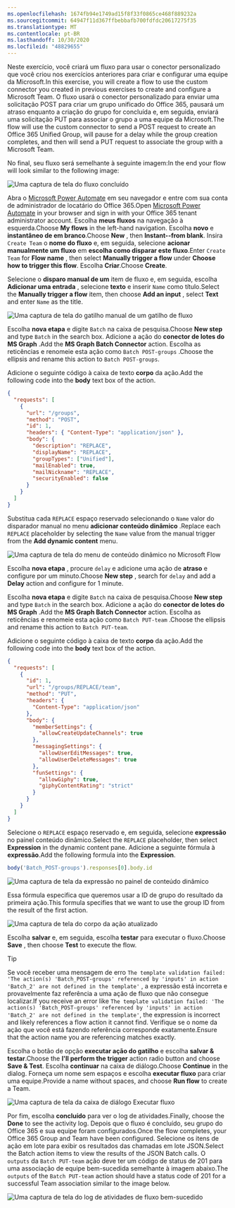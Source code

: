 ```yaml
---
ms.openlocfilehash: 1674fb94e1749ad15f8f33f0865ce468f889232a
ms.sourcegitcommit: 64947f11d367ffbebbafb700fdfdc20617275f35
ms.translationtype: MT
ms.contentlocale: pt-BR
ms.lasthandoff: 10/30/2020
ms.locfileid: "48829655"
---
```

<!-- markdownlint-disable MD002 MD041 -->

<span data-ttu-id="dff59-101">Neste exercício, você criará um fluxo para usar o conector personalizado que você criou nos exercícios anteriores para criar e configurar uma equipe da Microsoft.</span><span class="sxs-lookup"><span data-stu-id="dff59-101">In this exercise, you will create a flow to use the custom connector you created in previous exercises to create and configure a Microsoft Team.</span></span> <span data-ttu-id="dff59-102">O fluxo usará o conector personalizado para enviar uma solicitação POST para criar um grupo unificado do Office 365, pausará um atraso enquanto a criação do grupo for concluída e, em seguida, enviará uma solicitação PUT para associar o grupo a uma equipe da Microsoft.</span><span class="sxs-lookup"><span data-stu-id="dff59-102">The flow will use the custom connector to send a POST request to create an Office 365 Unified Group, will pause for a delay while the group creation completes, and then will send a PUT request to associate the group with a Microsoft Team.</span></span>

<span data-ttu-id="dff59-103">No final, seu fluxo será semelhante à seguinte imagem:</span><span class="sxs-lookup"><span data-stu-id="dff59-103">In the end your flow will look similar to the following image:</span></span>

![Uma captura de tela do fluxo concluído](./images/completed-flow.png)

<span data-ttu-id="dff59-105">Abra o [Microsoft Power Automate](https://flow.microsoft.com) em seu navegador e entre com sua conta de administrador de locatário do Office 365.</span><span class="sxs-lookup"><span data-stu-id="dff59-105">Open [Microsoft Power Automate](https://flow.microsoft.com) in your browser and sign in with your Office 365 tenant administrator account.</span></span> <span data-ttu-id="dff59-106">Escolha **meus fluxos** na navegação à esquerda.</span><span class="sxs-lookup"><span data-stu-id="dff59-106">Choose **My flows** in the left-hand navigation.</span></span> <span data-ttu-id="dff59-107">Escolha **novo** e **instantâneo de em branco**.</span><span class="sxs-lookup"><span data-stu-id="dff59-107">Choose **New** , then **Instant--from blank**.</span></span> <span data-ttu-id="dff59-108">Insira `Create Team` o **nome do fluxo** e, em seguida, selecione **acionar manualmente um fluxo** em **escolha como disparar este fluxo**.</span><span class="sxs-lookup"><span data-stu-id="dff59-108">Enter `Create Team` for **Flow name** , then select **Manually trigger a flow** under **Choose how to trigger this flow**.</span></span> <span data-ttu-id="dff59-109">Escolha **Criar**.</span><span class="sxs-lookup"><span data-stu-id="dff59-109">Choose **Create**.</span></span>

<span data-ttu-id="dff59-110">Selecione o **disparo manual de um** item de fluxo e, em seguida, escolha **Adicionar uma entrada** , selecione **texto** e inserir `Name` como título.</span><span class="sxs-lookup"><span data-stu-id="dff59-110">Select the **Manually trigger a flow** item, then choose **Add an input** , select **Text** and enter `Name` as the title.</span></span>

![Uma captura de tela do gatilho manual de um gatilho de fluxo](./images/manually-trigger.png)

<span data-ttu-id="dff59-112">Escolha **nova etapa** e digite `Batch` na caixa de pesquisa.</span><span class="sxs-lookup"><span data-stu-id="dff59-112">Choose **New step** and type `Batch` in the search box.</span></span> <span data-ttu-id="dff59-113">Adicione a ação do **conector de lotes do MS Graph** .</span><span class="sxs-lookup"><span data-stu-id="dff59-113">Add the **MS Graph Batch Connector** action.</span></span> <span data-ttu-id="dff59-114">Escolha as reticências e renomeie esta ação como `Batch POST-groups` .</span><span class="sxs-lookup"><span data-stu-id="dff59-114">Choose the ellipsis and rename this action to `Batch POST-groups`.</span></span>

<span data-ttu-id="dff59-115">Adicione o seguinte código à caixa de texto **corpo** da ação.</span><span class="sxs-lookup"><span data-stu-id="dff59-115">Add the following code into the **body** text box of the action.</span></span>

```json
{
  "requests": [
    {
      "url": "/groups",
      "method": "POST",
      "id": 1,
      "headers": { "Content-Type": "application/json" },
      "body": {
        "description": "REPLACE",
        "displayName": "REPLACE",
        "groupTypes": ["Unified"],
        "mailEnabled": true,
        "mailNickname": "REPLACE",
        "securityEnabled": false
      }
    }
  ]
}
```

<span data-ttu-id="dff59-116">Substitua cada `REPLACE` espaço reservado selecionando o `Name` valor do disparador manual no menu **adicionar conteúdo dinâmico** .</span><span class="sxs-lookup"><span data-stu-id="dff59-116">Replace each `REPLACE` placeholder by selecting the `Name` value from the manual trigger from the **Add dynamic content** menu.</span></span>

![Uma captura de tela do menu de conteúdo dinâmico no Microsoft Flow](./images/dynamic-content.png)

<span data-ttu-id="dff59-118">Escolha **nova etapa** , procure `delay` e adicione uma ação de **atraso** e configure por um minuto.</span><span class="sxs-lookup"><span data-stu-id="dff59-118">Choose **New step** , search for `delay` and add a **Delay** action and configure for 1 minute.</span></span>

<span data-ttu-id="dff59-119">Escolha **nova etapa** e digite `Batch` na caixa de pesquisa.</span><span class="sxs-lookup"><span data-stu-id="dff59-119">Choose **New step** and type `Batch` in the search box.</span></span> <span data-ttu-id="dff59-120">Adicione a ação do **conector de lotes do MS Graph** .</span><span class="sxs-lookup"><span data-stu-id="dff59-120">Add the **MS Graph Batch Connector** action.</span></span> <span data-ttu-id="dff59-121">Escolha as reticências e renomeie esta ação como `Batch PUT-team` .</span><span class="sxs-lookup"><span data-stu-id="dff59-121">Choose the ellipsis and rename this action to `Batch PUT-team`.</span></span>

<span data-ttu-id="dff59-122">Adicione o seguinte código à caixa de texto **corpo** da ação.</span><span class="sxs-lookup"><span data-stu-id="dff59-122">Add the following code into the **body** text box of the action.</span></span>

```json
{
  "requests": [
    {
      "id": 1,
      "url": "/groups/REPLACE/team",
      "method": "PUT",
      "headers": {
        "Content-Type": "application/json"
      },
      "body": {
        "memberSettings": {
          "allowCreateUpdateChannels": true
        },
        "messagingSettings": {
          "allowUserEditMessages": true,
          "allowUserDeleteMessages": true
        },
        "funSettings": {
          "allowGiphy": true,
          "giphyContentRating": "strict"
        }
      }
    }
  ]
}
```

<span data-ttu-id="dff59-123">Selecione o `REPLACE` espaço reservado e, em seguida, selecione **expressão** no painel conteúdo dinâmico.</span><span class="sxs-lookup"><span data-stu-id="dff59-123">Select the `REPLACE` placeholder, then select **Expression** in the dynamic content pane.</span></span> <span data-ttu-id="dff59-124">Adicione a seguinte fórmula à **expressão**.</span><span class="sxs-lookup"><span data-stu-id="dff59-124">Add the following formula into the **Expression**.</span></span>

```js
body('Batch_POST-groups').responses[0].body.id
```

![Uma captura de tela da expressão no painel de conteúdo dinâmico](./images/flow-formula.png)

<span data-ttu-id="dff59-126">Essa fórmula especifica que queremos usar a ID de grupo do resultado da primeira ação.</span><span class="sxs-lookup"><span data-stu-id="dff59-126">This formula specifies that we want to use the group ID from the result of the first action.</span></span>

![Uma captura de tela do corpo da ação atualizado](./images/updated-body.png)

<span data-ttu-id="dff59-128">Escolha **salvar** e, em seguida, escolha **testar** para executar o fluxo.</span><span class="sxs-lookup"><span data-stu-id="dff59-128">Choose **Save** , then choose **Test** to execute the flow.</span></span>

> [!TIP]
> <span data-ttu-id="dff59-129">Se você receber uma mensagem de erro `The template validation failed: 'The action(s) 'Batch_POST-groups' referenced by 'inputs' in action 'Batch_2' are not defined in the template'` , a expressão está incorreta e provavelmente faz referência a uma ação de fluxo que não consegue localizar.</span><span class="sxs-lookup"><span data-stu-id="dff59-129">If you receive an error like `The template validation failed: 'The action(s) 'Batch_POST-groups' referenced by 'inputs' in action 'Batch_2' are not defined in the template'`, the expression is incorrect and likely references a flow action it cannot find.</span></span> <span data-ttu-id="dff59-130">Verifique se o nome da ação que você está fazendo referência corresponde exatamente.</span><span class="sxs-lookup"><span data-stu-id="dff59-130">Ensure that the action name you are referencing matches exactly.</span></span>

<span data-ttu-id="dff59-131">Escolha o botão de opção **executar ação do gatilho** e escolha **salvar & testar**.</span><span class="sxs-lookup"><span data-stu-id="dff59-131">Choose the **I'll perform the trigger** action radio button and choose **Save & Test**.</span></span> <span data-ttu-id="dff59-132">Escolha **continuar** na caixa de diálogo.</span><span class="sxs-lookup"><span data-stu-id="dff59-132">Choose **Continue** in the dialog.</span></span> <span data-ttu-id="dff59-133">Forneça um nome sem espaços e escolha **executar fluxo** para criar uma equipe.</span><span class="sxs-lookup"><span data-stu-id="dff59-133">Provide a name without spaces, and choose **Run flow** to create a Team.</span></span>

![Uma captura de tela da caixa de diálogo Executar fluxo](./images/run-flow.png)

<span data-ttu-id="dff59-135">Por fim, escolha **concluído** para ver o log de atividades.</span><span class="sxs-lookup"><span data-stu-id="dff59-135">Finally, choose the **Done** to see the activity log.</span></span> <span data-ttu-id="dff59-136">Depois que o fluxo é concluído, seu grupo do Office 365 e sua equipe foram configurados.</span><span class="sxs-lookup"><span data-stu-id="dff59-136">Once the flow completes, your Office 365 Group and Team have been configured.</span></span> <span data-ttu-id="dff59-137">Selecione os itens de ação em lote para exibir os resultados das chamadas em lote JSON.</span><span class="sxs-lookup"><span data-stu-id="dff59-137">Select the Batch action items to view the results of the JSON Batch calls.</span></span> <span data-ttu-id="dff59-138">O `outputs` da `Batch PUT-team` ação deve ter um código de status de 201 para uma associação de equipe bem-sucedida semelhante à imagem abaixo.</span><span class="sxs-lookup"><span data-stu-id="dff59-138">The `outputs` of the `Batch PUT-team` action should have a status code of 201 for a successful Team association similar to the image below.</span></span>

![Uma captura de tela do log de atividades de fluxo bem-sucedido](./images/success.png)
